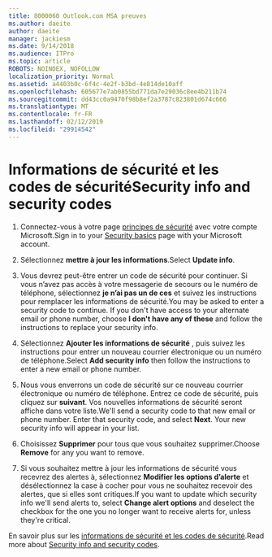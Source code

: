 ```yaml
---
title: 8000060 Outlook.com MSA preuves
ms.author: daeite
author: daeite
manager: jackiesm
ms.date: 9/14/2018
ms.audience: ITPro
ms.topic: article
ROBOTS: NOINDEX, NOFOLLOW
localization_priority: Normal
ms.assetid: a4403b0c-6f4c-4e2f-b3bd-4e814de10aff
ms.openlocfilehash: 605677e7ab0855bd771da7e29036c8ee4b211b74
ms.sourcegitcommit: dd43cc0a9470f98b8ef2a3787c823801d674c666
ms.translationtype: MT
ms.contentlocale: fr-FR
ms.lasthandoff: 02/12/2019
ms.locfileid: "29914542"
---
```

# <a name="security-info-and-security-codes"></a><span data-ttu-id="3394f-102">Informations de sécurité et les codes de sécurité</span><span class="sxs-lookup"><span data-stu-id="3394f-102">Security info and security codes</span></span>

1. <span data-ttu-id="3394f-103">Connectez-vous à votre page [principes de sécurité](https://account.microsoft.com/security) avec votre compte Microsoft.</span><span class="sxs-lookup"><span data-stu-id="3394f-103">Sign in to your [Security basics](https://account.microsoft.com/security) page with your Microsoft account.</span></span> 
    
2. <span data-ttu-id="3394f-104">Sélectionnez **mettre à jour les informations**.</span><span class="sxs-lookup"><span data-stu-id="3394f-104">Select **Update info**.</span></span> 
    
3. <span data-ttu-id="3394f-p101">Vous devrez peut-être entrer un code de sécurité pour continuer. Si vous n’avez pas accès à votre messagerie de secours ou le numéro de téléphone, sélectionnez **je n’ai pas un de ces** et suivez les instructions pour remplacer les informations de sécurité.</span><span class="sxs-lookup"><span data-stu-id="3394f-p101">You may be asked to enter a security code to continue. If you don't have access to your alternate email or phone number, choose **I don't have any of these** and follow the instructions to replace your security info.</span></span> 
    
4. <span data-ttu-id="3394f-107">Sélectionnez **Ajouter les informations de sécurité** , puis suivez les instructions pour entrer un nouveau courrier électronique ou un numéro de téléphone.</span><span class="sxs-lookup"><span data-stu-id="3394f-107">Select **Add security info** then follow the instructions to enter a new email or phone number.</span></span> 
    
5. <span data-ttu-id="3394f-p102">Nous vous enverrons un code de sécurité sur ce nouveau courrier électronique ou numéro de téléphone. Entrez ce code de sécurité, puis cliquez sur **suivant**. Vos nouvelles informations de sécurité seront affiche dans votre liste.</span><span class="sxs-lookup"><span data-stu-id="3394f-p102">We'll send a security code to that new email or phone number. Enter that security code, and select **Next**. Your new security info will appear in your list.</span></span> 
    
6. <span data-ttu-id="3394f-111">Choisissez **Supprimer** pour tous que vous souhaitez supprimer.</span><span class="sxs-lookup"><span data-stu-id="3394f-111">Choose **Remove** for any you want to remove.</span></span> 
    
7. <span data-ttu-id="3394f-112">Si vous souhaitez mettre à jour les informations de sécurité vous recevrez des alertes à, sélectionnez **Modifier les options d’alerte** et désélectionnez la case à cocher pour vous ne souhaitez recevoir des alertes, que si elles sont critiques.</span><span class="sxs-lookup"><span data-stu-id="3394f-112">If you want to update which security info we'll send alerts to, select **Change alert options** and deselect the checkbox for the one you no longer want to receive alerts for, unless they're critical.</span></span> 
    
<span data-ttu-id="3394f-113">En savoir plus sur les [informations de sécurité et les codes de sécurité](https://support.microsoft.com/help/12428/).</span><span class="sxs-lookup"><span data-stu-id="3394f-113">Read more about [Security info and security codes](https://support.microsoft.com/help/12428/).</span></span>
  

